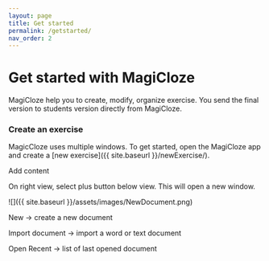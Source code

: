 ```yaml
---
layout: page
title: Get started
permalink: /getstarted/
nav_order: 2
---
```


# Get started with MagiCloze

MagiCloze help you to create, modify, organize exercise. You send the final version to students version directly from MagiCloze.

### Create an exercise
MagicCloze uses multiple windows. To get started, open the MagiCloze app and create a [new exercise]({{ site.baseurl }}/newExercise/).

Add content

On right view, select plus button below view. This will open a new window.

![]({{ site.baseurl }}/assets/images/NewDocument.png)

New -> create a new document

Import document -> import a word or text document

Open Recent -> list of last opened document

